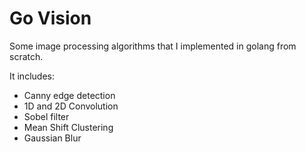 # Go Vision
Some image processing algorithms that I implemented in golang from scratch.

It includes:

* Canny edge detection
* 1D and 2D Convolution
* Sobel filter
* Mean Shift Clustering
* Gaussian Blur
